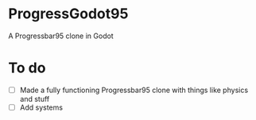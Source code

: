 # ProgressGodot95
A Progressbar95 clone in Godot

# To do
- [ ] Made a fully functioning Progressbar95 clone with things like physics and stuff
- [ ] Add systems
